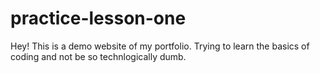 # practice-lesson-one
Hey! 
This is a demo website of my portfolio.
Trying to learn the basics of coding and not be so technlogically dumb.
